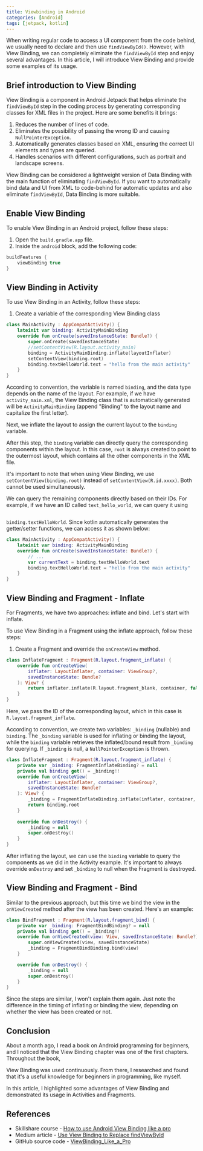 ```yaml
---
title: Viewbinding in Android
categories: [Android]
tags: [jetpack, kotlin]
---
```


<p>When writing regular code to access a UI component from the code behind, we usually need to declare and then use <code>findViewById()</code>. However, with View Binding, we can completely eliminate the <code>findViewById</code> step and enjoy several advantages. In this article, I will introduce View Binding and provide some examples of its usage.</p>

##  Brief introduction to View Binding

<p>View Binding is a component in Android Jetpack that helps eliminate the <code>findViewById</code> step in the coding process by generating corresponding classes for XML files in the project. Here are some benefits it brings:</p>

<ol>
<li>Reduces the number of lines of code.</li>
<li>Eliminates the possibility of passing the wrong ID and causing <code>NullPointerException</code>.</li>
<li>Automatically generates classes based on XML, ensuring the correct UI elements and types are queried.</li>
<li>Handles scenarios with different configurations, such as portrait and landscape screens.</li>
</ol>

<p>View Binding can be considered a lightweight version of Data Binding with the main function of eliminating <code>findViewById</code>. If you want to automatically bind data and UI from XML to code-behind for automatic updates and also eliminate <code>findViewById</code>, Data Binding is more suitable.</p>

##  Enable View Binding

<p>To enable View Binding in an Android project, follow these steps:</p>

<ol>
<li>Open the <code>build.gradle.app</code> file.</li>
<li>Inside the <code>android</code> block, add the following code:</li>
</ol>

```kotlin
buildFeatures {
    viewBinding true
}
```
##  View Binding in Activity

<p>To use View Binding in an Activity, follow these steps:</p>

<ol>
<li>Create a variable of the corresponding View Binding class</li>
</ol>

```kotlin
class MainActivity : AppCompatActivity() {
    lateinit var binding: ActivityMainBinding
    override fun onCreate(savedInstanceState: Bundle?) {
        super.onCreate(savedInstanceState)
        //setContentView(R.layout.activity_main)
        binding = ActivityMainBinding.inflate(layoutInflater)
        setContentView(binding.root)
        binding.textHelloWorld.text = "hello from the main activity"
    }
}
```
<p>According to convention, the variable is named <code>binding</code>, and the data type depends on the name of the layout. For example, if we have <code>activity_main.xml</code>, the View Binding class that is automatically generated will be <code>ActivityMainBinding</code> (append "Binding" to the layout name and capitalize the first letter).</p>

<p>Next, we inflate the layout to assign the current layout to the <code>binding</code> variable.</p>

<p>After this step, the <code>binding</code> variable can directly query the corresponding components within the layout. In this case, <code>root</code> is always created to point to the outermost layout, which contains all the other components in the XML file.</p>

<p>It's important to note that when using View Binding, we use <code>setContentView(binding.root)</code> instead of <code>setContentView(R.id.xxxx)</code>. Both cannot be used simultaneously.</p>

<p>We can query the remaining components directly based on their IDs. For example, if we have an ID called <code>text_hello_world</code>, we can query it using <code>

binding.textHelloWorld</code>. Since kotlin automatically generates the getter/setter functions, we can access it as shown below:</p>

```kotlin
class MainActivity : AppCompatActivity() {
    lateinit var binding: ActivityMainBinding
    override fun onCreate(savedInstanceState: Bundle?) {
        // ...
        var currentText = binding.textHelloWorld.text
        binding.textHelloWorld.text = "hello from the main activity"
    }
}
```
##  View Binding and Fragment - Inflate

<p>For Fragments, we have two approaches: inflate and bind. Let's start with inflate.</p>

<p>To use View Binding in a Fragment using the inflate approach, follow these steps:</p>

<ol>
<li>Create a Fragment and override the <code>onCreateView</code> method.</li>
</ol>

```kotlin
class InflateFragment : Fragment(R.layout.fragment_inflate) {
    override fun onCreateView(
        inflater: LayoutInflater, container: ViewGroup?,
        savedInstanceState: Bundle?
    ): View? {
        return inflater.inflate(R.layout.fragment_blank, container, false)
    }
}
```

<p>Here, we pass the ID of the corresponding layout, which in this case is <code>R.layout.fragment_inflate</code>.</p>

<p>According to convention, we create two variables: <code>_binding</code> (nullable) and <code>binding</code>. The <code>_binding</code> variable is used for inflating or binding the layout, while the <code>binding</code> variable retrieves the inflated/bound result from <code>_binding</code> for querying. If <code>_binding</code> is null, a <code>NullPointerException</code> is thrown.</p>

```kotlin
class InflateFragment : Fragment(R.layout.fragment_inflate) {
    private var _binding: FragmentInflateBinding? = null
    private val binding get() = _binding!!
    override fun onCreateView(
        inflater: LayoutInflater, container: ViewGroup?,
        savedInstanceState: Bundle?
    ): View? {
        _binding = FragmentInflateBinding.inflate(inflater, container, false)
        return binding.root
    }
    
    override fun onDestroy() {
        _binding = null
        super.onDestroy()
    }
}
```

<p>After inflating the layout, we can use the <code>binding</code> variable to query the components as we did in the Activity example. It's important to always override <code>onDestroy</code> and set <code>_binding</code> to null when the Fragment is destroyed.</p>

##  View Binding and Fragment - Bind

<p>Similar to the previous approach, but this time we bind the view in the <code>onViewCreated</code> method after the view has been created. Here's an example:</p>

```kotlin
class BindFragment : Fragment(R.layout.fragment_bind) {
    private var _binding: FragmentBindBinding? = null
    private val binding get() = _binding!!
    override fun onViewCreated(view: View, savedInstanceState: Bundle?) {
        super.onViewCreated(view, savedInstanceState)
        _binding = FragmentBindBinding.bind(view)
    }

    override fun onDestroy() {
        _binding = null
        super.onDestroy()
    }
}
```

<p>Since the steps are similar, I won't explain them again. Just note the difference in the timing of inflating or binding the view, depending on whether the view has been created or not.</p>

##  Conclusion

<p>About a month ago, I read a book on Android programming for beginners, and I noticed that the View Binding chapter was one of the first chapters. Throughout the book,

 View Binding was used continuously. From there, I researched and found that it's a useful knowledge for beginners in programming, like myself.</p>

<p>In this article, I highlighted some advantages of View Binding and demonstrated its usage in Activities and Fragments.</p>

##  References

<ul>
<li>Skillshare course - <a href="https://www.skillshare.com/classes/How-to-use-Android-View-Binding-like-a-pro/1393186474/projects?via=watch-history">How to use Android View Binding like a pro</a></li>
<li>Medium article - <a href="https://medium.com/androiddevelopers/use-view-binding-to-replace-findviewbyid-c83942471fc">Use View Binding to Replace findViewById</a></li>
<li>GitHub source code - <a href="https://github.com/Huythanh0x/ViewBinding_Like_a_Pro">ViewBinding_Like_a_Pro</a></li>
</ul>